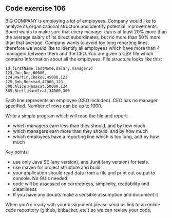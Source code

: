 ## Code exercise 106


BIG COMPANY is employing a lot of employees. Company would like to analyze its organizational structure and identify potential improvements. Board wants to make sure that every manager earns at least 20% more than the average salary of its direct subordinates, but no more than 50% more than that average. Company wants to avoid too long reporting lines, therefore we would like to identify all employees which have more than 4 managers between them and the CEO.
You are given a CSV file which contains information about all the employees. File structure looks like this:

```csv
Id,firstName,lastName,salary,managerId
123,Joe,Doe,60000,
124,Martin,Chekov,45000,123
125,Bob,Ronstad,47000,123
300,Alice,Hasacat,50000,124
305,Brett,Hardleaf,34000,300
```

Each line represents an employee (CEO included). CEO has no manager specified. Number of rows can be up to 1000.


Write a simple program which will read the file and report:
- which managers earn less than they should, and by how much
- which managers earn more than they should, and by how much
- which employees have a reporting line which is too long, and by how much


Key points:
- use only Java SE (any version), and Junit (any version) for tests.
- use maven for project structure and build
- your application should read data from a file and print out output to console. No GUIs needed.
- code will be assessed on correctness, simplicity, readability and cleanliness
- If you have any doubts make a sensible assumption and document it


When you're ready with your assignment please send us link to an online code repository (github, bitbucket, etc.) so we can review your code.


